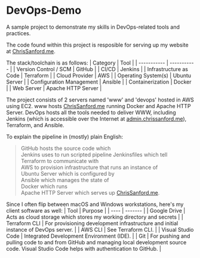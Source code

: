 # DevOps-Demo
A sample project to demonstrate my skills in DevOps-related tools and practices.

The code found within this project is resposible for serving up my website at [ChrisSanford.me](http://chrissanford.me).

The stack/toolchain is as follows:
| Category      | Tool |
| ----------- | ----------- |
| Version Control / SCM | GitHub |
| CI/CD | Jenkins |
| Infrastructure as Code | Terraform |
| Cloud Provider | AWS |
| Operating System(s) | Ubuntu Server |
| Configuration Management | Ansible |
| Containerization | Docker |
| Web Server | Apache HTTP Server |

The project consists of 2 servers named 'www' and 'devops' hosted in AWS using EC2. www hosts [ChrisSanford.me](http://chrissanford.me) running Docker and Apache HTTP Server. DevOps hosts all the tools needed to deliver WWW, including Jenkins (which is accessible over the Internet at [admin.chrissanford.me](https://admin.chrissanford.me)), Terraform, and Ansible.

To explain the pipeline in (mostly) plain English:  
>GitHub hosts the source code which  
Jenkins uses to run scripted pipeline Jenkinsfiles which tell  
Terraform to communicate with  
AWS to provision infrastructure that runs an instance of  
Ubuntu Server which is configured by  
Ansible which manages the state of  
Docker which runs  
Apache HTTP Server which serves up [ChrisSanford.me](http://chrissanford.me).

Since I often flip between macOS and Windows workstations, here's my client software as well:
| Tool | Purpose |
| ---- | ------- |
| Google Drive | Acts as cloud storage which stores my working directory and secrets |
| Terraform CLI | For provisioning development infrastructure and initial instance of DevOps server. |
| AWS CLI | See Terraform CLI. |
| Visual Studio Code | Integrated Development Environment (IDE). |
| Git | For pushing and pulling code to and from GitHub and managing local development source code. Visual Studio Code helps with authentication to GitHub. |
